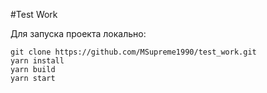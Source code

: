 #Test Work

Для запуска проекта локально:
```
git clone https://github.com/MSupreme1990/test_work.git
yarn install
yarn build
yarn start
```